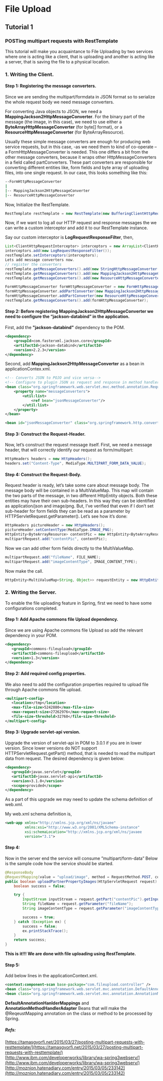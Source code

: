 # File Upload

## Tutorial 1
### POSTing multipart requests with RestTemplate
This tutorial will make you acquaintance to File Uploading by two services where one is acting like a client, that is uploading and another is acting like a server, that is saving the file to a physical location.

### 1. Writing the Client.

#### Step 1:  Registering the message converters.

Since we are sending the multipart/formdata in JSON format so to serialize the whole request body we need message converters.

For converting Java objects to JSON, we need a **MappingJackson2HttpMessageConverter**. For the binary part of the message (the image, in this case), we need to use either a **ByteArrayHttpMessageConverter** (for byte[] format), or a **ResourceHttpMessageConverter** (for ByteArrayResource).

Usually these simple message converters are enough for producing web service requests, but in this case, -as we need them to kind of co-operate – a FormHttpMessageConverter is needed. This one differs a bit from the other message converters, because it wraps other HttpMessageConverters in a field called partConverters. These part converters are responsible for converting different entities like, form fields and byte array of uploading files, into one single request. In our case, this looks something like this:
```sh
--FormHttpMessageConverter
|
|-- MappingJackson2HttpMessageConverter
|-- ResourceHttpMessageConverter
```

Now, Initialize the RestTemplate.
```java
RestTemplate restTemplate = new RestTemplate(new BufferingClientHttpRequestFactory(new SimpleClientHttpRequestFactory()));
```

Now, if we want to log all our HTTP request and response messages the we can write a custom interceptor and add it to our RestTemplate instance.

Say our custom interceptor is  **LogRequestResponseFilter**, then,
```java
List<ClientHttpRequestInterceptor> interceptors = new ArrayList<ClientHttpRequestInterceptor>();
interceptors.add(new LogRequestResponseFilter());
restTemplate.setInterceptors(interceptors);
Lets add message converters now.
// register the converters
restTemplate.getMessageConverters().add(new StringHttpMessageConverter());
restTemplate.getMessageConverters().add(new MappingJackson2HttpMessageConverter());
restTemplate.getMessageConverters().add(new ResourceHttpMessageConverter());

FormHttpMessageConverter formHttpMessageConverter = new FormHttpMessageConverter();
formHttpMessageConverter.addPartConverter(new MappingJackson2HttpMessageConverter());
formHttpMessageConverter.addPartConverter(new ResourceHttpMessageConverter());
restTemplate.getMessageConverters().add(formHttpMessageConverter);
```
#### Step 2: Before registering  MappingJackson2HttpMessageConverter we need to configure the “jackson-databind” in the application.
First, add the **"jackson-databind"** dependency to the POM.
```xml
<dependency>
    <groupId>com.fasterxml.jackson.core</groupId>
    <artifactId>jackson-databind</artifactId>
    <version>2.2.3</version>
</dependency>
```
Second, add **MappingJackson2HttpMessageConverter** as a bean in applicationContex.xml.

```xml
<!-- Converts JSON to POJO and vice versa-->
<!-- Configure to plugin JSON as request and response in method handler -->
<bean class="org.springframework.web.servlet.mvc.method.annotation.RequestMappingHandlerAdapter">
    <property name="messageConverters">
        <util:list>
            <ref bean="jsonMessageConverter"/>
        </util:list>
    </property>
</bean>

<bean id="jsonMessageConverter" class="org.springframework.http.converter.json.MappingJackson2HttpMessageConverter"></bean>
```
#### Step 3: Construct the Request-Header.
Now, let’s construct the request message itself.
First, we need a message header, that will correctly identify our request as form/multipart:
```java
HttpHeaders headers = new HttpHeaders();
headers.set("Content-Type", MediaType.MULTIPART_FORM_DATA_VALUE);
```
#### Step 4: Construct the Request-Body.
Request header is ready, let’s take some care about message body. The message body will be contained in a MultiValueMap. This map will contain the two parts of the message, in two different HttpEntity objects. Both these entities may have their own sub-headers. In this way they can be identified as application/json and image/png. But, I’ve verified that even if I don’t set sub-header for form fields they can be read as a parameter by HTTPServletRequest.getParameter(). Let’s see how it’s done:
```java
HttpHeaders pictureHeader = new HttpHeaders();
pictureHeader.setContentType(MediaType.IMAGE_PNG);
HttpEntity<ByteArrayResource> contentPic = new HttpEntity<ByteArrayResource>(bytes, pictureHeader);
multipartRequest.add("contentPic", contentPic);
```
Now we can add other form fields directly to the  MultiValueMap.
```java
multipartRequest.add("fileName", FILE_NAME);
multipartRequest.add("imageContentType", IMAGE_CONTENT_TYPE);
```
Now make the call.
```java
HttpEntity<MultiValueMap<String, Object>> requestEntity = new HttpEntity(multipartRequest, headers);
```


### 2. Writing the Server.

To enable the file uploading feature in Spring, first we need to have some configurations completed.
#### Step 1: Add Apache commons file Upload dependency.
Since we are using Apache commons file Upload so add the relevant dependency in your POM.
```xml
<dependency>
   <groupId>commons-fileupload</groupId>
   <artifactId>commons-fileupload</artifactId>
   <version>1.3</version>
</dependency>
```

#### Step 2: Add required config properties.
We also need to add the configuration properties required to upload file through Apache commons file upload.
```xml
<multipart-config>
   <location>/tmp</location>
   <max-file-size>5242880</max-file-size>
   <max-request-size>27262976</max-request-size>
   <file-size-threshold>32768</file-size-threshold>
</multipart-config>
```
#### Step 3: Upgrade servlet-api version.
Upgrade the version of servlet-api in POM to 3.0.1 if you are in lower version. Since lower versions do NOT support HTTPServletRequest.getPart() method, that is needed to read the multipart data from request. The desired dependency is given below:
```xml
<dependency>
   <groupId>javax.servlet</groupId>
   <artifactId>javax.servlet-api</artifactId>
   <version>3.1.0</version>
   <scope>provided</scope>
</dependency>
```
As a part of this upgrade we may need to update the schema definition of web.xml.

My web.xml schema definition is,
```xml
<web-app xmlns="http://xmlns.jcp.org/xml/ns/javaee"
         xmlns:xsi="http://www.w3.org/2001/XMLSchema-instance"
         xsi:schemaLocation="http://xmlns.jcp.org/xml/ns/javaee 						http://xmlns.jcp.org/xml/ns/javaee/web-app_3_1.xsd"
         version="3.1">
```
#### Step 4:
Now in the server end the service will consume ”multipart/form-data”
Below is the sample code how the service should be started.

```java
@ResponseBody
@RequestMapping(value = "upload/image", method = RequestMethod.POST, consumes = {"multipart/form-data"})
public boolean uploadPartnerPropertyImages(HttpServletRequest request) {
    boolean success = false;

    try {
        InputStream inputStream = request.getPart("contentPic").getInputStream();
        String fileName = request.getParameter("fileName");
        String imageContentType = request.getParameter("imageContentType");

        success = true;
    } catch (Exception ex) {
        success = false;
        ex.printStackTrace();
    }
    return success;
}
```
**This is it!!! We are done with file uploading using RestTemplate.**


#### Step 5:
Add below lines in the applicationContext.xml.
```xml
<context:component-scan base-package="com.fileupload.controller" />
<bean class="org.springframework.web.servlet.mvc.annotation.DefaultAnnotationHandlerMapping" />
<bean class="org.springframework.web.servlet.mvc.annotation.AnnotationMethodHandlerAdapter" />
```
**DefaultAnnotationHanlderMappings** and **AnnotationMethodHandlerAdapter**
Beans that will make the @ReqeustMapping annotation on the class or method to be processed by Spring.



##### Refs:
[https://tamasgyorfi.net/2015/03/27/posting-multipart-requests-with-resttemplate/](https://tamasgyorfi.net/2015/03/27/posting-multipart-requests-with-resttemplate/)
[http://www.ibm.com/developerworks/library/wa-spring3webserv/](http://www.ibm.com/developerworks/library/wa-spring3webserv/)
[http://moznion.hatenadiary.com/entry/2015/03/05/233142](http://moznion.hatenadiary.com/entry/2015/03/05/233142)
